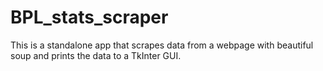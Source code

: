 # BPL_stats_scraper
This is a standalone app that scrapes data from a webpage with beautiful soup and prints the data to a TkInter GUI.
